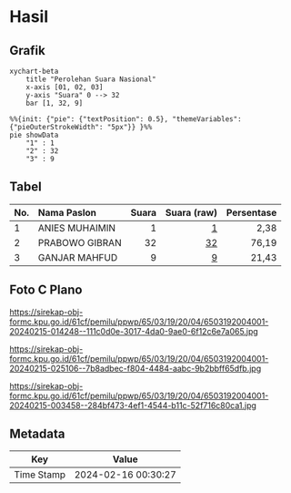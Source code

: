 # Hasil

## Grafik

```mermaid
xychart-beta
    title "Perolehan Suara Nasional"
    x-axis [01, 02, 03]
    y-axis "Suara" 0 --> 32
    bar [1, 32, 9]
```

```mermaid
%%{init: {"pie": {"textPosition": 0.5}, "themeVariables": {"pieOuterStrokeWidth": "5px"}} }%%
pie showData
    "1" : 1
    "2" : 32
    "3" : 9
```

## Tabel

| No. | Nama Paslon    | Suara | Suara (raw) | Persentase |
|:--- |:-------------- | -----:| -----------:| ----------:|
| 1   | ANIES MUHAIMIN | 1     | [1][p-1]    | 2,38       |
| 2   | PRABOWO GIBRAN | 32    | [32][p-2]   | 76,19      |
| 3   | GANJAR MAHFUD  | 9     | [9][p-3]    | 21,43      |


[p-1]: https://github.com/gigit-pemilu/pemilu-2024/blob/main/pilpres/hitung-suara/sub/65-kalimantan-utara/sub/03-nunukan/sub/19-krayan-barat/sub/2004-buduk-kubul/sub/001-tps/sub/paslon-1.txt
[p-2]: https://github.com/gigit-pemilu/pemilu-2024/blob/main/pilpres/hitung-suara/sub/65-kalimantan-utara/sub/03-nunukan/sub/19-krayan-barat/sub/2004-buduk-kubul/sub/001-tps/sub/paslon-2.txt
[p-3]: https://github.com/gigit-pemilu/pemilu-2024/blob/main/pilpres/hitung-suara/sub/65-kalimantan-utara/sub/03-nunukan/sub/19-krayan-barat/sub/2004-buduk-kubul/sub/001-tps/sub/paslon-3.txt

## Foto C Plano

https://sirekap-obj-formc.kpu.go.id/61cf/pemilu/ppwp/65/03/19/20/04/6503192004001-20240215-014248--111c0d0e-3017-4da0-9ae0-6f12c6e7a065.jpg

https://sirekap-obj-formc.kpu.go.id/61cf/pemilu/ppwp/65/03/19/20/04/6503192004001-20240215-025106--7b8adbec-f804-4484-aabc-9b2bbff65dfb.jpg

https://sirekap-obj-formc.kpu.go.id/61cf/pemilu/ppwp/65/03/19/20/04/6503192004001-20240215-003458--284bf473-4ef1-4544-b11c-52f716c80ca1.jpg


## Metadata

| Key        | Value               |
| ---------- | ------------------- |
| Time Stamp | 2024-02-16 00:30:27 |



